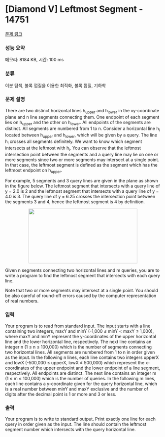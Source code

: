 # [Diamond V] Leftmost Segment - 14751 

[문제 링크](https://www.acmicpc.net/problem/14751) 

### 성능 요약

메모리: 8184 KB, 시간: 100 ms

### 분류

이분 탐색, 볼록 껍질을 이용한 최적화, 볼록 껍질, 기하학

### 문제 설명

<p>There are two distinct horizontal lines h<sub>upper</sub> and h<sub>lower</sub> in the xy-coordinate plane and n line segments connecting them. One endpoint of each segment lies on h<sub>upper</sub> and the other on h<sub>lower</sub>. All endpoints of the segments are distinct. All segments are numbered from 1 to n. Consider a horizontal line h<sub>i</sub> located between h<sub>upper</sub> and h<sub>lower</sub>, which will be given by a query. The line h<sub>i</sub> crosses all segments definitely. We want to know which segment intersects at the leftmost with h<sub>i</sub>. You can observe that the leftmost intersection point between the segments and a query line may lie on one or more segments since two or more segments may intersect at a single point. In that case, the leftmost segment is defined as the segment which has the leftmost endpoint on h<sub>upper</sub>.</p>

<p>For example, 5 segments and 3 query lines are given in the plane as shown in the figure below. The leftmost segment that intersects with a query line of y = 2.0 is 2 and the leftmost segment that intersects with a query line of y = 4.0 is 3. The query line of y = 6.25 crosses the intersection point between the segments 3 and 4, hence the leftmost segment is 4 by definition.</p>

<p style="text-align: center;"><img alt="" src="https://onlinejudgeimages.s3-ap-northeast-1.amazonaws.com/problem/14751/1.png" style="height:177px; width:353px"></p>

<p>Given n segments connecting two horizontal lines and m queries, you are to write a program to find the leftmost segment that intersects with each query line.</p>

<p>Note that two or more segments may intersect at a single point. You should be also careful of round-off errors caused by the computer representation of real numbers.</p>

### 입력 

 <p>Your program is to read from standard input. The input starts with a line containing two integers, maxY and minY (-1,000 ≤ minY < maxY ≤ 1,000), where maxY and minY represent the y-coordinates of the upper horizontal line and the lower horizontal line, respectively. The next line contains an integer n (1 ≤ n ≤ 100,000) which is the number of segments connecting two horizontal lines. All segments are numbered from 1 to n in order given as the input. In the following n lines, each line contains two integers upperX and lowX (-500,000 ≤ upperX, lowX ≤ 500,000) which represent the x-coordinates of the upper endpoint and the lower endpoint of a line segment, respectively. All endpoints are distinct. The next line contains an integer m (1 ≤ m ≤ 100,000) which is the number of queries. In the following m lines, each line contains a y-coordinate given for the query horizontal line, which is a real number between minY and maxY exclusive and the number of digits after the decimal point is 1 or more and 3 or less.</p>

### 출력 

 <p>Your program is to write to standard output. Print exactly one line for each query in order given as the input. The line should contain the leftmost segment number which intersects with the query horizontal line.</p>

